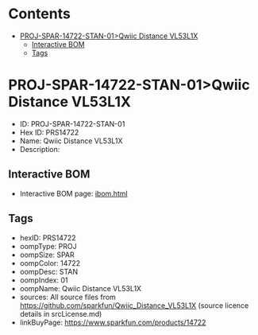 



Contents
========

* [PROJ-SPAR-14722-STAN-01>Qwiic Distance VL53L1X](#proj-spar-14722-stan-01qwiic-distance-vl53l1x)
	* [Interactive BOM](#interactive-bom)
	* [Tags](#tags)

# PROJ-SPAR-14722-STAN-01>Qwiic Distance VL53L1X

- ID: PROJ-SPAR-14722-STAN-01
- Hex ID: PRS14722
- Name: Qwiic Distance VL53L1X
- Description: 

## Interactive BOM

- Interactive BOM page: [ibom.html](kicad/bom/ibom.html)

## Tags

- hexID: PRS14722
- oompType: PROJ
- oompSize: SPAR
- oompColor: 14722
- oompDesc: STAN
- oompIndex: 01
- oompName: Qwiic Distance VL53L1X
- sources: All source files from https://github.com/sparkfun/Qwiic_Distance_VL53L1X (source licence details in srcLicense.md)
- linkBuyPage: https://www.sparkfun.com/products/14722
